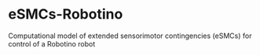 eSMCs-Robotino
==============

Computational model of extended sensorimotor contingencies (eSMCs) for control of a Robotino robot
